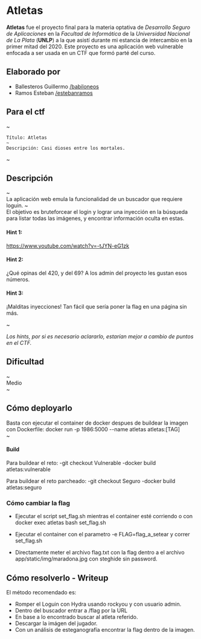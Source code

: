 # Atletas

**Atletas** fue el proyecto final para la materia optativa de _Desarrollo Seguro de Aplicaciones_ en la _Facultad de Informática_ de la _Universidad Nacional de La Plata_ (**UNLP**) a la que asistí durante mi estancia de intercambio en la primer mitad del 2020.
Este proyecto es una aplicación web vulnerable enfocada a ser usada en un CTF que formó parté del curso.

## Elaborado por                                                                                                                                                                                                

* Ballesteros Guillermo [/babiloneos](https://github.com/babiloneos)
* Ramos Esteban [/estebanramos](https://github.com/estebanramos)


## Para el ctf                                                                                                                                                                                               
~                                                                                                                                                                                                                  
```                                                                                                                                                                                                                
Título: Atletas                                                                                                                                                                                             
~                                                                                                                                                                                                                  
Descripción: Casi dioses entre los mortales.
```                                                                                                                                                                                                                
~                                                                                                                                                                                                                  
## Descripción                                                                                                                                                                                                     
~                                                                                                                                                                                                                  
La aplicación web emula la funcionalidad de un buscador que requiere loguin.
~                                                                                                                                                                                                                  
El objetivo es bruteforcear el login y lograr una inyección en la búsqueda para listar todas las imágenes, y encontrar información oculta en estas.   

#### Hint 1:
https://www.youtube.com/watch?v=-tJYN-eG1zk

#### Hint 2:
¿Qué opinas del 420, y del 69? A los admin del proyecto les gustan esos números.

#### Hint 3:
¡Malditas inyecciones! Tan fácil que sería poner la flag en una página sin más.

~ 

_Los hints, por si es necesario aclararlo, estarían mejor a cambio de puntos en el CTF._                                                                                                                                                                                                                  

## Dificultad                                                                                                                                                                                                      
~                                                                                                                                                                                                                  
Medio                                                                                                                                                                                                            
~                                                                                                                                                                                                                  
## Cómo deployarlo                                                                                                                                                               

Basta con ejecutar el container de docker despues de buildear la imagen con Dockerfile: docker run -p 1986:5000 --name atletas atletas:[TAG]                             
~                                                                                                                                                                                                                  
                                                                                                                                                                                                           
#### Build                                                                                                                                                         

Para buildear el reto: 
-git checkout Vulnerable
-docker build atletas:vulnerable

Para buildear el reto parcheado:
-git checkout Seguro
-docker build atletas:seguro

### Cómo cambiar la flag

- Ejecutar el script set_flag.sh mientras el container esté corriendo o con docker exec atletas bash set_flag.sh

- Ejecutar el container con el parametro -e FLAG=flag_a_setear y correr set_flag.sh

- Directamente meter el archivo flag.txt con la flag dentro a el archivo app/static/img/maradona.jpg con steghide sin password.

## Cómo resolverlo - Writeup

El método recomendado es:

- Romper el Loguin con Hydra usando rockyou y con usuario admin.
- Dentro del buscador entrar a /flag por la URL
- En base a lo encontrado buscar al atleta referido.
- Descargar la imágen del jugador.
- Con un análisis de esteganografía encontrar la flag dentro de la imagen.

